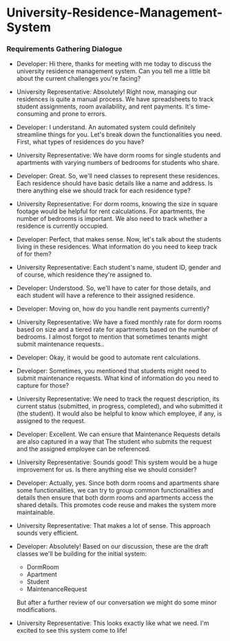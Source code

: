 # University-Residence-Management-System
### Requirements Gathering Dialogue

* Developer: Hi there, thanks for meeting with me today to discuss the university residence
management system. Can you tell me a little bit about the current challenges you're facing?
* University Representative: Absolutely! Right now, managing our residences is quite a manual
process. We have spreadsheets to track student assignments, room availability, and rent
payments. It's time-consuming and prone to errors.
* Developer: I understand. An automated system could definitely streamline things for you. Let's
break down the functionalities you need. First, what types of residences do you have?
* University Representative: We have dorm rooms for single students and apartments with
varying numbers of bedrooms for students who share.
* Developer: Great. So, we'll need classes to represent these residences. Each residence should
have basic details like a name and address. Is there anything else we should track for each
residence type?
 * University Representative: For dorm rooms, knowing the size in square footage would be
helpful for rent calculations. For apartments, the number of bedrooms is important. We also
need to track whether a residence is currently occupied.
* Developer: Perfect, that makes sense. Now, let's talk about the students living in these
residences. What information do you need to keep track of for them?
* University Representative: Each student's name, student ID, gender and of course, which
residence they're assigned to.
* Developer: Understood. So, we'll have to cater for those details, and each student will have a
reference to their assigned residence.
* Developer: Moving on, how do you handle rent payments currently?
* University Representative: We have a fixed monthly rate for dorm rooms based on size and a
tiered rate for apartments based on the number of bedrooms. I almost forgot to mention that
sometimes tenants might submit maintenance requests..
* Developer: Okay, it would be good to automate rent calculations.
* Developer: Sometimes, you mentioned that students might need to submit maintenance
requests. What kind of information do you need to capture for those?
* University Representative: We need to track the request description, its current status
(submitted, in progress, completed), and who submitted it (the student). It would also be helpful
to know which employee, if any, is assigned to the request.
* Developer: Excellent. We can ensure that Maintenance Requests details are also captured in a
way that The student who submits the request and the assigned employee can be referenced.
* University Representative: Sounds good! This system would be a huge improvement for us. Is
there anything else we should consider?
* Developer: Actually, yes. Since both dorm rooms and apartments share some functionalities,
we can try to group common functionalities and details then ensure that both dorm rooms and
apartments access the shared details. This promotes code reuse and makes the system more
maintainable.
* University Representative: That makes a lot of sense. This approach sounds very efficient.
* Developer: Absolutely! Based on our discussion, these are the draft classes we'll be building for
the initial system:

    - DormRoom
    - Apartment
    - Student
    - MaintenanceRequest
  
    But after a further review of our conversation we might do some minor modifications.
* University Representative: This looks exactly like what we need. I'm excited to see this
system come to life!
